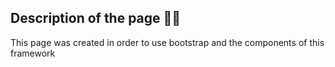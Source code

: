 ## Description of the page 👨‍💻

This page was created in order to use bootstrap and the components of this framework